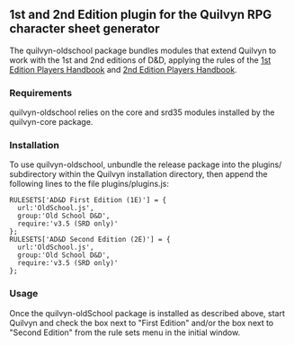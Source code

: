 ## 1st and 2nd Edition plugin for the Quilvyn RPG character sheet generator

The quilvyn-oldschool package bundles modules that extend Quilvyn to work
with the 1st and 2nd editions of D&D, applying the rules of the
<a href="https://www.drivethrurpg.com/product/17003/Players-Handbook-1e">1st
Edition Players Handbook</a> and
<a href="https://www.drivethrurpg.com/product/16868/Players-Handbook-Revised-2e">2nd
Edition Players Handbook</a>.

### Requirements

quilvyn-oldschool relies on the core and srd35 modules installed by the
quilvyn-core package.

### Installation

To use quilvyn-oldschool, unbundle the release package into the plugins/
subdirectory within the Quilvyn installation directory, then append the
following lines to the file plugins/plugins.js:

    RULESETS['AD&D First Edition (1E)'] = {
      url:'OldSchool.js',
      group:'Old School D&D',
      require:'v3.5 (SRD only)'
    };
    RULESETS['AD&D Second Edition (2E)'] = {
      url:'OldSchool.js',
      group:'Old School D&D',
      require:'v3.5 (SRD only)'
    };

### Usage

Once the quilvyn-oldSchool package is installed as described above, start
Quilvyn and check the box next to "First Edition" and/or the box next to
"Second Edition" from the rule sets menu in the initial window.
